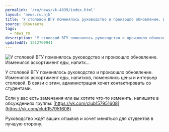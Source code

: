 ```yaml
---
permalink: '/ru/news/vk-4839/index.html'
layout: 'news.ru.njk'
title: 'У столовой ВГУ поменялось руководство и произошло обновление. Изменился ассортимент еды, напитк…'
source: ВКонтакте
tags:
  - news_ru
description: 'У столовой ВГУ поменялось руководство и произошло обновление. Изменился ассортимент еды, напитк…'
updatedAt: 1512760941
---
```

![У столовой ВГУ поменялось руководство и произошло обновление. Изменился ассортимент еды, напитк…](https://sun9-49.userapi.com/impf/c840728/v840728180/31694/zDOuC9n56yU.jpg?size=1280x854&quality=96&sign=effc365865c07367522390474fada74f&c_uniq_tag=Xmj5dmNBN14-vAp2I3-LA-gx4I6BER3pXVVdbUl873Y&type=album)

У столовой ВГУ поменялось руководство и произошло обновление. Изменился ассортимент еды, напитков, поменялись цены и интерьер столовой. В связи с этим, администрация хочет контактировать со студентами.

Если у вас есть замечания или вы хотите что-то изменить, напишите в обсуждениях группы: [https://vk.com/club157951608](https://vk.com/club157951608)

Руководство ждёт ваших отзывов и хочет меняться для студентов в лучшую сторону.
